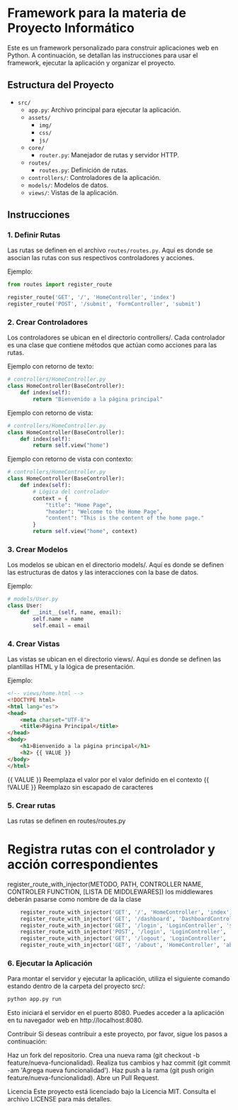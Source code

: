 # Framework para la materia de Proyecto Informático

Este es un framework personalizado para construir aplicaciones web en Python. A continuación, se detallan las instrucciones para usar el framework, ejecutar la aplicación y organizar el proyecto.

## Estructura del Proyecto

- `src/`
  - `app.py`: Archivo principal para ejecutar la aplicación.
  - `assets/`
    - `img/`
    - `css/`
    - `js/`
  - `core/`
    - `router.py`: Manejador de rutas y servidor HTTP.
  - `routes/`
    - `routes.py`: Definición de rutas.
  - `controllers/`: Controladores de la aplicación.
  - `models/`: Modelos de datos.
  - `views/`: Vistas de la aplicación.

## Instrucciones
### 1. Definir Rutas

Las rutas se definen en el archivo `routes/routes.py`. Aquí es donde se asocian las rutas con sus respectivos controladores y acciones.

Ejemplo:
```python
from routes import register_route

register_route('GET', '/', 'HomeController', 'index')
register_route('POST', '/submit', 'FormController', 'submit')
```

### 2. Crear Controladores
Los controladores se ubican en el directorio controllers/. Cada controlador es una clase que contiene métodos que actúan como acciones para las rutas.

Ejemplo con retorno de texto:
```python
# controllers/HomeController.py
class HomeController(BaseController):
    def index(self):
        return "Bienvenido a la página principal"
```
Ejemplo con retorno de vista:
```python
# controllers/HomeController.py
class HomeController(BaseController):
    def index(self):
        return self.view("home")
```
Ejemplo con retorno de vista con contexto:
```python
# controllers/HomeController.py
class HomeController(BaseController):
    def index(self):
        # Lógica del controlador
        context = {
            "title": "Home Page",
            "header": "Welcome to the Home Page",
            "content": "This is the content of the home page."
        }
        return self.view("home", context)

```

### 3. Crear Modelos
Los modelos se ubican en el directorio models/. Aquí es donde se definen las estructuras de datos y las interacciones con la base de datos.

Ejemplo:
```python
# models/User.py
class User:
    def __init__(self, name, email):
        self.name = name
        self.email = email
```

### 4. Crear Vistas
Las vistas se ubican en el directorio views/. Aquí es donde se definen las plantillas HTML y la lógica de presentación.

Ejemplo:
```html
<!-- views/home.html -->
<!DOCTYPE html>
<html lang="es">
<head>
    <meta charset="UTF-8">
    <title>Página Principal</title>
</head>
<body>
    <h1>Bienvenido a la página principal</h1>
    <h2> {{ VALUE }}
</body>
</html>
```

{{ VALUE }} Reemplaza el valor por el valor definido en el contexto
{{ !VALUE }} Reemplazo sin escapado de caracteres

### 5. Crear rutas
Las rutas se definen en routes/routes.py 

# Registra rutas con el controlador y acción correspondientes

register_route_with_injector(METODO, PATH, CONTROLLER NAME, CONTROLER FUNCTION,  [LISTA DE MIDDLEWARES])
los middlewares deberán pasarse como nombre de da la clase

```python
    register_route_with_injector('GET', '/', 'HomeController', 'index')
    register_route_with_injector('GET', '/dashboard', 'DashboardController', 'show_dashboard', [AuthMiddleware])
    register_route_with_injector('GET', '/login', 'LoginController', 'show')
    register_route_with_injector('POST', '/login', 'LoginController', 'login')
    register_route_with_injector('GET', '/logout', 'LoginController', 'logout')
    register_route_with_injector('GET', '/about', 'HomeController', 'about')
```


### 6. Ejecutar la Aplicación
Para montar el servidor y ejecutar la aplicación, utiliza el siguiente comando estando dentro de la carpeta del proyecto src/:

```python
python app.py run
```

Esto iniciará el servidor en el puerto 8080. Puedes acceder a la aplicación en tu navegador web en http://localhost:8080.

Contribuir
Si deseas contribuir a este proyecto, por favor, sigue los pasos a continuación:

Haz un fork del repositorio.
Crea una nueva rama (git checkout -b feature/nueva-funcionalidad).
Realiza tus cambios y haz commit (git commit -am 'Agrega nueva funcionalidad').
Haz push a la rama (git push origin feature/nueva-funcionalidad).
Abre un Pull Request.


Licencia
Este proyecto está licenciado bajo la Licencia MIT. Consulta el archivo LICENSE para más detalles.
